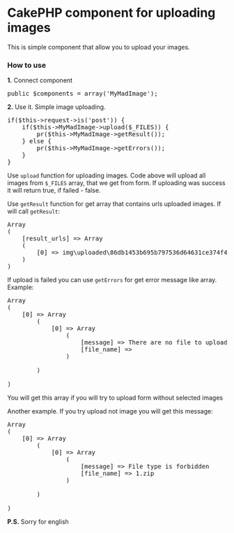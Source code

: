<h1>CakePHP component for uploading images</h1>
This is simple component that allow you to upload your images.

<h3>How to use</h3>

<strong>1.</strong> Connect component
<pre>
public $components = array('MyMadImage');
</pre>

<strong>2.</strong> Use it. Simple image uploading.
<pre>
if($this->request->is('post')) {
	if($this->MyMadImage->upload($_FILES)) {
		pr($this->MyMadImage->getResult());
	} else {
		pr($this->MyMadImage->getErrors());
	}
}
</pre>

Use <code>upload</code> function for uploading images. Code above will upload all images from <code>$_FILES</code> array, that we get from form.
If uploading was success it will return true, if failed - false.

Use <code>getResult</code> function for get array that contains urls uploaded images. If will call <code>getResult</code>:
<pre>
Array
(
    [result_urls] => Array
	(
		[0] => img\uploaded\86db1453b695b797536d64631ce374f4.png
	)
)
</pre>

If upload is failed you can use <code>getErrors</code> for get error message like array. Example:
<pre>
Array
(
    [0] => Array
        (
            [0] => Array
                (
                    [message] => There are no file to upload
                    [file_name] => 
                )

        )

)
</pre>
You will get this array if you will try to upload form without selected images

Another example. If you try upload not image you will get this message:
<pre>
Array
(
    [0] => Array
        (
            [0] => Array
                (
                    [message] => File type is forbidden
                    [file_name] => 1.zip
                )

        )

)
</pre>

<strong>P.S.</strong> Sorry for english
